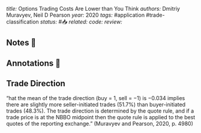 *title:* Options Trading Costs Are Lower than You Think
*authors:* Dmitriy Muravyev, Neil D Pearson
*year:* 2020
*tags:* #application #trade-classification 
*status:* #📥
*related:*
*code:*
*review:*

## Notes 📍

## Annotations 📖

## Trade Direction
“hat the mean of the trade direction (buy = 1, sell = −1) is −0.034 implies there are slightly more seller-initiated trades (51.7%) than buyer-initiated trades (48.3%). The trade direction is determined by the quote rule, and if a trade price is at the NBBO midpoint then the quote rule is applied to the best quotes of the reporting exchange.” (Muravyev and Pearson, 2020, p. 4980)